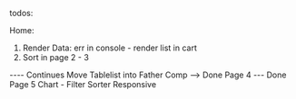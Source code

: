 todos:

Home:
 1. Render Data: err in console - render list in cart
 2. Sort in page 2 - 3

---- Continues
Move Tablelist into Father Comp --> Done
Page 4 --- Done
Page 5
Chart - Filter
Sorter
Responsive